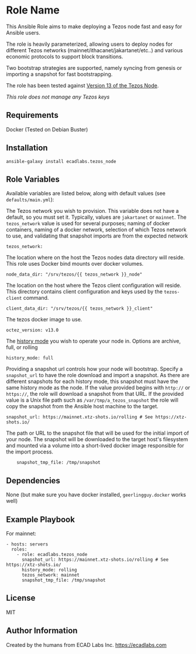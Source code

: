 Role Name
=========

This Ansible Role aims to make deploying a Tezos node fast and easy for Ansible users.

The role is heavily parameterized, allowing users to deploy nodes for different Tezos networks (mainnet/ithacanet/jakartanet/etc..) and various economic protocols to support block transitions.

Two bootstrap strategies are supported, namely syncing from genesis or importing a snapshot for fast bootstrapping.

The role has been tested against [Version 13 of the Tezos Node][tezos_v13].

_This role does not manage any Tezos keys_

Requirements
------------

Docker (Tested on Debian Buster)

Installation
------------

    ansible-galaxy install ecadlabs.tezos_node

Role Variables
--------------

Available variables are listed below, along with default values (see `defaults/main.yml`):

The Tezos network you wish to provision. This variable does not have a default, so you must set it. Typically, values are `jakartanet` or `mainnet`. The `tezos_network` value is used for several purposes; naming of docker containers, naming of a docker network, selection of which Tezos network to use, and validating that snapshot imports are from the expected network

    tezos_network:

The location where on the host the Tezos nodes data directory will reside. This role uses Docker bind mounts over docker volumes.

    node_data_dir: "/srv/tezos/{{ tezos_network }}_node"

The location on the host where the Tezos client configuration will reside. This directory contains client configuration and keys used by the `tezos-client` command.

    client_data_dir: "/srv/tezos/{{ tezos_network }}_client"

The tezos docker image to use.

    octez_version: v13.0

The [history mode][history_mode] you wish to operate your node in. Options are archive, full, or rolling

    history_mode: full

Providing a snapshot url controls how your node will bootstrap. Specify a `snapshot_url` to have the role download and import a snapshot. As there are different snapshots for each history mode, this snapshot must have the same history mode as the node. If the value provided begins with `http://` or `https://`, the role will download a snapshot from that URL. If the provided value is a Unix file path such as `/var/tmp/a_tezos_snapshot` the role will copy the snapshot from the Ansible host machine to the target.

    snapshot_url: https://mainnet.xtz-shots.io/rolling # See https://xtz-shots.io/

The path or URL to the snapshot file that will be used for the initial import of your node. The snapshot will be downloaded to the target host's filesystem and mounted via a volume into a short-lived docker image responsible for the import process.

        snapshot_tmp_file: /tmp/snapshot

Dependencies
------------

None (but make sure you have docker installed, `geerlingguy.docker` works well)

Example Playbook
----------------

For mainnet:

    - hosts: servers
      roles:
        - role: ecadlabs.tezos_node
          snapshot_url: https://mainnet.xtz-shots.io/rolling # See https://xtz-shots.io/
          history_mode: rolling
          tezos_network: mainnet
          snapshot_tmp_file: /tmp/snapshot

License
-------

MIT

Author Information
------------------

Created by the humans from ECAD Labs Inc. https://ecadlabs.com

[tezos_v13]: https://tezos.gitlab.io/releases/version-13.html
[history_mode]: https://tezos.gitlab.io/user/history_modes.html
